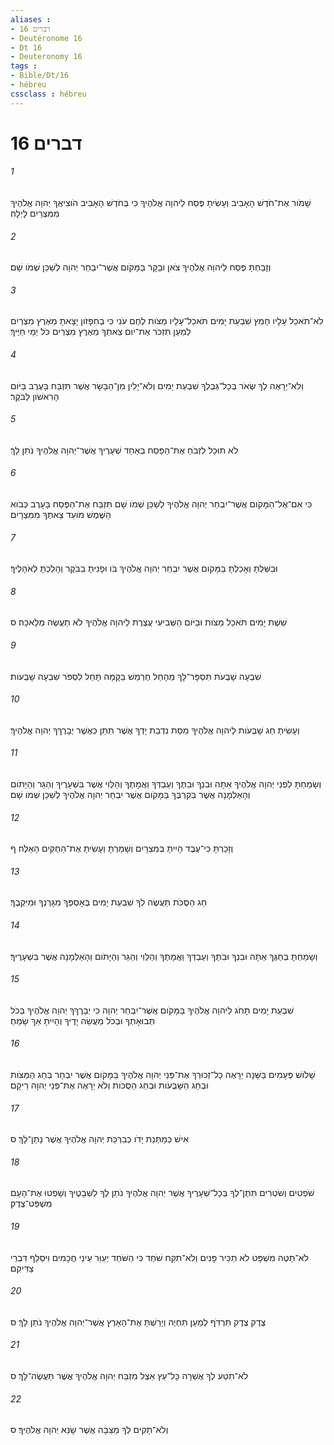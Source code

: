 ```yaml
---
aliases : 
- דברים 16
- Deutéronome 16
- Dt 16
- Deuteronomy 16
tags : 
- Bible/Dt/16
- hébreu
cssclass : hébreu
---
```


# דברים 16

###### 1
שָׁמֹור אֶת־חֹדֶשׁ הָאָבִיב וְעָשִׂיתָ פֶּסַח לַיהוָה אֱלֹהֶיךָ כִּי בְּחֹדֶשׁ הָאָבִיב הֹוצִיאֲךָ יְהוָה אֱלֹהֶיךָ מִמִּצְרַיִם לָיְלָה׃
###### 2
וְזָבַחְתָּ פֶּסַח לַיהוָה אֱלֹהֶיךָ צֹאן וּבָקָר בַּמָּקֹום אֲשֶׁר־יִבְחַר יְהוָה לְשַׁכֵּן שְׁמֹו שָׁם׃
###### 3
לֹא־תֹאכַל עָלָיו חָמֵץ שִׁבְעַת יָמִים תֹּאכַל־עָלָיו מַצֹּות לֶחֶם עֹנִי כִּי בְחִפָּזֹון יָצָאתָ מֵאֶרֶץ מִצְרַיִם לְמַעַן תִּזְכֹּר אֶת־יֹום צֵאתְךָ מֵאֶרֶץ מִצְרַיִם כֹּל יְמֵי חַיֶּיךָ׃
###### 4
וְלֹא־יֵרָאֶה לְךָ שְׂאֹר בְּכָל־גְּבֻלְךָ שִׁבְעַת יָמִים וְלֹא־יָלִין מִן־הַבָּשָׂר אֲשֶׁר תִּזְבַּח בָּעֶרֶב בַּיֹּום הָרִאשֹׁון לַבֹּקֶר׃
###### 5
לֹא תוּכַל לִזְבֹּחַ אֶת־הַפָּסַח בְּאַחַד שְׁעָרֶיךָ אֲשֶׁר־יְהוָה אֱלֹהֶיךָ נֹתֵן לָךְ׃
###### 6
כִּי אִם־אֶל־הַמָּקֹום אֲשֶׁר־יִבְחַר יְהוָה אֱלֹהֶיךָ לְשַׁכֵּן שְׁמֹו שָׁם תִּזְבַּח אֶת־הַפֶּסַח בָּעָרֶב כְּבֹוא הַשֶּׁמֶשׁ מֹועֵד צֵאתְךָ מִמִּצְרָיִם׃
###### 7
וּבִשַּׁלְתָּ וְאָכַלְתָּ בַּמָּקֹום אֲשֶׁר יִבְחַר יְהוָה אֱלֹהֶיךָ בֹּו וּפָנִיתָ בַבֹּקֶר וְהָלַכְתָּ לְאֹהָלֶיךָ׃
###### 8
שֵׁשֶׁת יָמִים תֹּאכַל מַצֹּות וּבַיֹּום הַשְּׁבִיעִי עֲצֶרֶת לַיהוָה אֱלֹהֶיךָ לֹא תַעֲשֶׂה מְלָאכָה׃ ס
###### 9
שִׁבְעָה שָׁבֻעֹת תִּסְפָּר־לָךְ מֵהָחֵל חֶרְמֵשׁ בַּקָּמָה תָּחֵל לִסְפֹּר שִׁבְעָה שָׁבֻעֹות׃
###### 10
וְעָשִׂיתָ חַג שָׁבֻעֹות לַיהוָה אֱלֹהֶיךָ מִסַּת נִדְבַת יָדְךָ אֲשֶׁר תִּתֵּן כַּאֲשֶׁר יְבָרֶךְךָ יְהוָה אֱלֹהֶיךָ׃
###### 11
וְשָׂמַחְתָּ לִפְנֵי יְהוָה אֱלֹהֶיךָ אַתָּה וּבִנְךָ וּבִתֶּךָ וְעַבְדְּךָ וַאֲמָתֶךָ וְהַלֵּוִי אֲשֶׁר בִּשְׁעָרֶיךָ וְהַגֵּר וְהַיָּתֹום וְהָאַלְמָנָה אֲשֶׁר בְּקִרְבֶּךָ בַּמָּקֹום אֲשֶׁר יִבְחַר יְהוָה אֱלֹהֶיךָ לְשַׁכֵּן שְׁמֹו שָׁם׃
###### 12
וְזָכַרְתָּ כִּי־עֶבֶד הָיִיתָ בְּמִצְרָיִם וְשָׁמַרְתָּ וְעָשִׂיתָ אֶת־הַחֻקִּים הָאֵלֶּה׃ ף
###### 13
חַג הַסֻּכֹּת תַּעֲשֶׂה לְךָ שִׁבְעַת יָמִים בְּאָסְפְּךָ מִגָּרְנְךָ וּמִיִּקְבֶךָ׃
###### 14
וְשָׂמַחְתָּ בְּחַגֶּךָ אַתָּה וּבִנְךָ וּבִתֶּךָ וְעַבְדְּךָ וַאֲמָתֶךָ וְהַלֵּוִי וְהַגֵּר וְהַיָּתֹום וְהָאַלְמָנָה אֲשֶׁר בִּשְׁעָרֶיךָ׃
###### 15
שִׁבְעַת יָמִים תָּחֹג לַיהוָה אֱלֹהֶיךָ בַּמָּקֹום אֲשֶׁר־יִבְחַר יְהוָה כִּי יְבָרֶךְךָ יְהוָה אֱלֹהֶיךָ בְּכֹל תְּבוּאָתְךָ וּבְכֹל מַעֲשֵׂה יָדֶיךָ וְהָיִיתָ אַךְ שָׂמֵחַ׃
###### 16
שָׁלֹושׁ פְּעָמִים בַּשָּׁנָה יֵרָאֶה כָל־זְכוּרְךָ אֶת־פְּנֵי יְהוָה אֱלֹהֶיךָ בַּמָּקֹום אֲשֶׁר יִבְחָר בְּחַג הַמַּצֹּות וּבְחַג הַשָּׁבֻעֹות וּבְחַג הַסֻּכֹּות וְלֹא יֵרָאֶה אֶת־פְּנֵי יְהוָה רֵיקָם׃
###### 17
אִישׁ כְּמַתְּנַת יָדֹו כְּבִרְכַּת יְהוָה אֱלֹהֶיךָ אֲשֶׁר נָתַן־לָךְ׃ ס
###### 18
שֹׁפְטִים וְשֹׁטְרִים תִּתֶּן־לְךָ בְּכָל־שְׁעָרֶיךָ אֲשֶׁר יְהוָה אֱלֹהֶיךָ נֹתֵן לְךָ לִשְׁבָטֶיךָ וְשָׁפְטוּ אֶת־הָעָם מִשְׁפַּט־צֶדֶק׃
###### 19
לֹא־תַטֶּה מִשְׁפָּט לֹא תַכִּיר פָּנִים וְלֹא־תִקַּח שֹׁחַד כִּי הַשֹּׁחַד יְעַוֵּר עֵינֵי חֲכָמִים וִיסַלֵּף דִּבְרֵי צַדִּיקִם׃
###### 20
צֶדֶק צֶדֶק תִּרְדֹּף לְמַעַן תִּחְיֶה וְיָרַשְׁתָּ אֶת־הָאָרֶץ אֲשֶׁר־יְהוָה אֱלֹהֶיךָ נֹתֵן לָךְ׃ ס
###### 21
לֹא־תִטַּע לְךָ אֲשֵׁרָה כָּל־עֵץ אֵצֶל מִזְבַּח יְהוָה אֱלֹהֶיךָ אֲשֶׁר תַּעֲשֶׂה־לָּךְ׃ ס
###### 22
וְלֹא־תָקִים לְךָ מַצֵּבָה אֲשֶׁר שָׂנֵא יְהוָה אֱלֹהֶיךָ׃ ס
